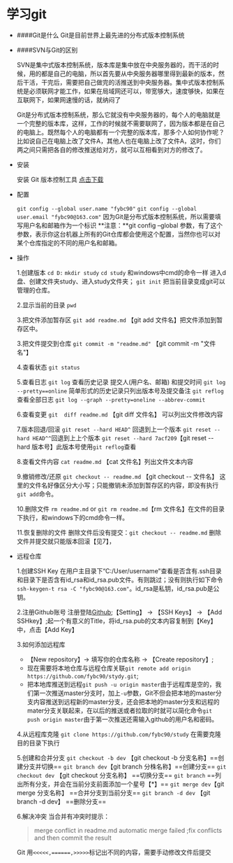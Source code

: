 学习git
=====
* ####Git是什么
	Git是目前世界上最先进的分布式版本控制系统

* ####SVN与Git的区别

	SVN是集中式版本控制系统，版本库是集中放在中央服务器的，而干活的时候，用的都是自己的电脑，所以首先要从中央服务器哪里得到最新的版本，然后干活，干完后，需要把自己做完的活推送到中央服务器。集中式版本控制系统是必须联网才能工作，如果在局域网还可以，带宽够大，速度够快，如果在互联网下，如果网速慢的话，就纳闷了

	Git是分布式版本控制系统，那么它就没有中央服务器的，每个人的电脑就是一个完整的版本库，这样，工作的时候就不需要联网了，因为版本都是在自己的电脑上。既然每个人的电脑都有一个完整的版本库，那多个人如何协作呢？比如说自己在电脑上改了文件A，其他人也在电脑上改了文件A，这时，你们两之间只需把各自的修改推送给对方，就可以互相看到对方的修改了。

* 安装

	安装 Git 版本控制工具 [点击下载](https://git-for-windows.github.io/)

* 配置

	`git config --global user.name "fybc90"`
    `git config --global user.email "fybc90@163.com"`
    因为Git是分布式版本控制系统，所以需要填写用户名和邮箱作为一个标识
    **注意：**git config  –global 参数，有了这个参数，表示你这台机器上所有的Git仓库都会使用这个配置，当然你也可以对某个仓库指定的不同的用户名和邮箱。

* 操作

	1.创建版本
	`cd D:`   `mkdir study`   `cd study`
    和windows中cmd的命令一样 进入d盘、创建文件夹study、进入study文件夹；
    `git init` 把当前目录变成git可以管理的仓库。

	2.显示当前的目录
	`pwd`

	3.把文件添加暂存区
	`git add readme.md` 【git add 文件名】把文件添加到暂存区中。

	3.把文件提交到仓库
	`git commit -m "readme.md"` 【git commit -m "文件名"】

	4.查看状态
	`git status`

	5.查看日志
	`git log` 查看历史记录 提交人(用户名、邮箱) 和提交时间
    `git log --pretty==online` 简单形式的历史记录只列出版本号及提交备注
    `git reflog` 查看全部日志
    `git log --graph --pretty=oneline --abbrev-commit` 

	6.查看变更
	`git  diff readme.md` 【git diff 文件名】 可以列出文件修改内容

	7.版本回退/回滚
	`git reset --hard HEAD^` 回退到上一个版本
    `git reset --hard HEAD^^`回退到上上个版本
    `git reset --hard 7acf209`【git reset --hard 版本号】此版本号使用`git reflog`查看

	8.查看文件内容
	`cat readme.md` 【cat 文件名】列出文件文本内容

	9.撤销修改/还原
	`git checkout -- readme.md` 【git checkout -- 文件名】 这里的文件名好像区分大小写；只能撤销未添加到暂存区的内容，即没有执行`git add`命令。

	10.删除文件
	`rm readme.md`  or `git rm readme.md`【rm 文件名】在文件的目录下执行，和windows下的cmd命令一样。

    11.恢复删除的文件
	删除文件后没有提交：`git checkout -- readme.md`
    删除文件并提交就只能版本回滚【见7】，

* 远程仓库

	1.创建SSH Key
	在用户主目录下“C:/User/username"查看是否含有.ssh目录和目录下是否含有id_rsa和id_rsa.pub文件。有则跳过；没有则执行如下命令`ssh-keygen-t rsa -C "fybc90@163.com"`。id_rsa是私钥，id_rsa.pub是公钥。

	2.注册Github账号
	注册登陆[Github](http://Github.com);【Setting】 -> 【SSH Keys】 -> 【Add SSHkey】;起一个有意义的Title，将id_rsa.pub的文本内容复制到【Key】中，点击【Add Key】

	3.如何添加远程库
	+ 【New repository】-> 填写你的仓库名称 -> 【Create repository】;
    + 现在需要将本地仓库与远程仓库关联`git remote add origin https://github.com/fybc90/stydy.git`;
    + 把本地库推送到远程`git push -u origin master`由于远程库是空的，我们第一次推送master分支时，加上`-u`参数，Git不但会把本地的master分支内容推送到远程新的master分支，还会把本地的master分支和远程的mater分支关联起来，在以后的推送或者拉取的时就可以简化命令`git push origin master`由于第一次推送还需输入github的用户名和密码。

	4.从远程库克隆
	`git clone https://github.com/fybc90/study` 在需要克隆目的目录下执行

    5.创建和合并分支
    `git checkout -b dev` 【git checkout -b 分支名称】==创建分支并切换==
    `git branch dev`【git branch 分株名称】==创建分支==
    `git checkout dev` 【git checkout 分支名称】 ==切换分支==
    `git branch` ==列出所有分支，并会在当前分支前面添加一个星号【*】==
    `git merge dev`【git merge 分支名称】 ==合并分支到当前分支==
    `git branch -d dev` 【git branch -d dev】 ==删除分支==

    6.解决冲突
    当合并有冲突时提示：
    >merge conflict in readme.md
automatic merge failed ;fix conflicts and then commit the result

   Git 用`<<<<<,======,>>>>>`标记出不同的内容，需要手动修改文件后提交